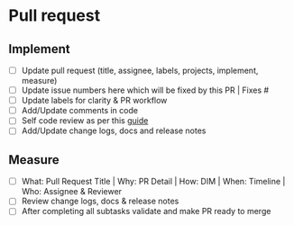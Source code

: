 # Pull request

## Implement

- [ ] Update pull request (title, assignee, labels, projects, implement, measure)
- [ ] Update issue numbers here which will be fixed by this PR | Fixes #
- [ ] Update labels for clarity & PR workflow
- [ ] Add/Update comments in code
- [ ] Self code review as per this [guide](https://google.github.io/eng-practices/review/)
- [ ] Add/Update change logs, docs and release notes

## Measure

- [ ] What: Pull Request Title | Why: PR Detail | How: DIM | When: Timeline | Who: Assignee & Reviewer
- [ ] Review change logs, docs & release notes
- [ ] After completing all subtasks validate and make PR ready to merge
